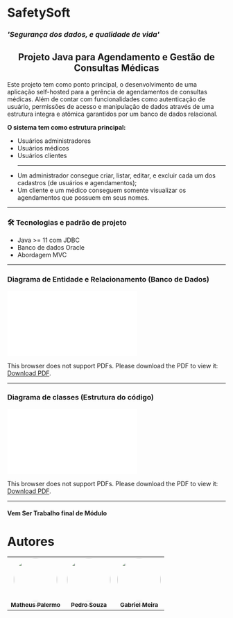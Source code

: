 # SafetySoft
<h3 > <i> 'Segurança dos dados, e qualidade de vida' </i> </h3>
<h2 style="text-align: center" >Projeto Java para Agendamento e Gestão de Consultas Médicas</h2>

<p>
    Este projeto tem como ponto principal, o desenvolvimento de uma aplicação self-hosted para a gerência de agendamentos de consultas médicas.
    Além de contar com funcionalidades como autenticação de usuário, permissões de acesso e manipulação de dados através de uma estrutura integra e atômica garantidos por um banco de dados relacional.
</p>

<p>
    <strong>O sistema tem como estrutura principal:</strong>
    <ul>
        <li>Usuários administradores</li>
        <li>Usuários médicos</li>
        <li>Usuários clientes</li>
        <hr>
        <li>Um administrador consegue criar, listar, editar, e excluir cada um dos cadastros (de usuários e agendamentos);</li>
        <li>Um cliente e um médico conseguem somente visualizar os agendamentos que possuem em seus nomes.</li>
    </ul>
</p>
<hr>

### 🛠 Tecnologias e padrão de projeto
<ul>
    <li>Java >= 11 com JDBC</li>
    <li>Banco de dados Oracle</li>
    <li>Abordagem MVC</li>
</ul>
<hr>

### Diagrama de Entidade e Relacionamento (Banco de Dados)
<object data="docs/ER.pdf" type="application/pdf" width="700px" height="700px">
    <embed src="docs/ER.pdf">
        <p>This browser does not support PDFs. Please download the PDF to view it: <a href="http://yoursite.com/the.pdf">Download PDF</a>.</p>
    </embed>
</object>

<hr>

### Diagrama de classes (Estrutura do código)

[//]: # (MUDAR)
<object data="docs/ER.pdf" type="application/pdf" width="700px" height="700px">
    <embed src="docs/ER.pdf">
        <p>This browser does not support PDFs. Please download the PDF to view it: <a href="http://yoursite.com/the.pdf">Download PDF</a>.</p>
    </embed>
</object>

<hr>

#### Vem Ser Trabalho final de Módulo
# Autores
<table>
  <tr>
    <td align="center"><a href="https://github.com/matheus1629"><img style="border-radius: 50%;" src="https://avatars.githubusercontent.com/u/89110918?v=4" width="100px;" alt=""/><br /><sub><b>Matheus Palermo</b></sub></a><br /></td>
    <td align="center"><a href="https://github.com/pedro-s-20"><img style="border-radius: 50%;" src="https://avatars.githubusercontent.com/u/63027972?v=4" width="100px;" alt=""/><br /><sub><b>Pedro Souza</b></sub></a><br /></td>
    <td align="center"><a href="https://github.com/Gabriel-Gomes-Meira"><img style="border-radius: 50%;" src="https://avatars.githubusercontent.com/u/62515106?v=4" width="100px;" alt=""/><br /><sub><b>Gabriel Meira</b></sub></a><br /></td>
  </tr>
</table>

